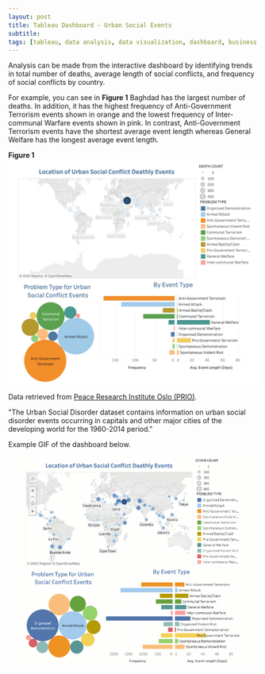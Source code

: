 ```yaml
---
layout: post
title: Tableau Dashboard - Urban Social Events
subtitle:
tags: [tableau, data analysis, data visualization, dashboard, business intelligence]
---
```


Analysis can be made from the interactive dashboard by identifying trends in total number of deaths, average length of social conflicts, and frequency of social conflicts by country.    

For example, you can see in **Figure 1** Baghdad has the largest number of deaths. In addition, it has the highest frequency of Anti-Government Terrorism events shown in orange and the lowest frequency of Inter-communal Warfare events shown in pink. In contrast, Anti-Government Terrorism events have the shortest average event length whereas General Welfare has the longest average event length.

**Figure 1**  
![jpeg](/assets/img/tableau/1.jpeg)


Data retrieved from [Peace Research Institute Oslo (PRIO)](https://www.prio.org/Data/Armed-Conflict/Urban-Social-Disorder/).    

"The Urban Social Disorder dataset contains information on urban social disorder events occurring in capitals and other major cities of the developing world for the 1960-2014 period."    


Example GIF of the dashboard below.   

![GIF](/assets/img/tableau/tableau.gif)
